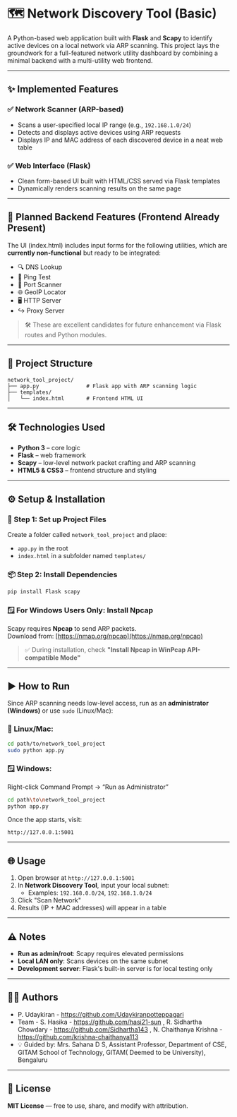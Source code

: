 # 🗺️ Network Discovery Tool (Basic)

A Python-based web application built with **Flask** and **Scapy** to identify active devices on a local network via ARP scanning. This project lays the groundwork for a full-featured network utility dashboard by combining a minimal backend with a multi-utility web frontend.

---

## ✨ Implemented Features

### ✅ Network Scanner (ARP-based)
- Scans a user-specified local IP range (e.g., `192.168.1.0/24`)
- Detects and displays active devices using ARP requests
- Displays IP and MAC address of each discovered device in a neat web table

### ✅ Web Interface (Flask)
- Clean form-based UI built with HTML/CSS served via Flask templates
- Dynamically renders scanning results on the same page

---

## 🚧 Planned Backend Features (Frontend Already Present)

The UI (index.html) includes input forms for the following utilities, which are **currently non-functional** but ready to be integrated:

- 🔍 DNS Lookup
- 🏓 Ping Test
- 🔐 Port Scanner
- 🌐 GeoIP Locator
- 🖥️ HTTP Server
- ↪️ Proxy Server

> 🛠️ These are excellent candidates for future enhancement via Flask routes and Python modules.

---

## 📁 Project Structure

```
network_tool_project/
├── app.py               # Flask app with ARP scanning logic
├── templates/
│   └── index.html       # Frontend HTML UI
```

---

## 🛠️ Technologies Used

- **Python 3** – core logic
- **Flask** – web framework
- **Scapy** – low-level network packet crafting and ARP scanning
- **HTML5 & CSS3** – frontend structure and styling

---

## ⚙️ Setup & Installation

### 🔁 Step 1: Set up Project Files

Create a folder called `network_tool_project` and place:

- `app.py` in the root
- `index.html` in a subfolder named `templates/`

### 📦 Step 2: Install Dependencies

```bash
pip install Flask scapy
```

### 🪟 For Windows Users Only: Install Npcap

Scapy requires **Npcap** to send ARP packets.  
Download from: [https://nmap.org/npcap](https://nmap.org/npcap)

> ✅ During installation, check **"Install Npcap in WinPcap API-compatible Mode"**

---

## ▶️ How to Run

Since ARP scanning needs low-level access, run as an **administrator (Windows)** or use `sudo` (Linux/Mac):

### 🔧 Linux/Mac:
```bash
cd path/to/network_tool_project
sudo python app.py
```

### 🪟 Windows:
Right-click Command Prompt → “Run as Administrator”
```bash
cd path\to\network_tool_project
python app.py
```

Once the app starts, visit:
```
http://127.0.0.1:5001
```

---

## 🌐 Usage

1. Open browser at `http://127.0.0.1:5001`
2. In **Network Discovery Tool**, input your local subnet:
   - Examples: `192.168.0.0/24`, `192.168.1.0/24`
3. Click "Scan Network"
4. Results (IP + MAC addresses) will appear in a table

---

## ⚠️ Notes

- **Run as admin/root**: Scapy requires elevated permissions
- **Local LAN only**: Scans devices on the same subnet
- **Development server**: Flask's built-in server is for local testing only

---


## 🧑‍💻 Authors

- P. Udaykiran - https://github.com/Udaykiranpotteppagari
- Team - S. Hasika - https://github.com/hasi21-sun , R. Sidhartha Chowdary - https://github.com/Sidhartha143 , N. Chaithanya Krishna - https://github.com/krishna-chaithanya113  
- 💡 Guided by: Mrs. Sahana D S,
                Assistant Professor,
                Department of CSE,
                GITAM School of Technology, 
                GITAM( Deemed to be University),
                Bengaluru


---

## 📜 License  
**MIT License** — free to use, share, and modify with attribution.
